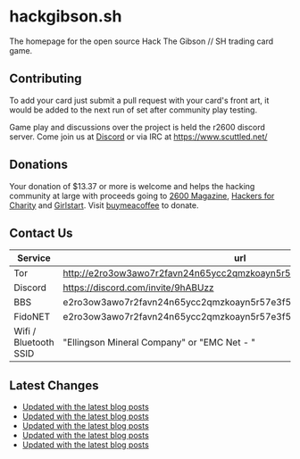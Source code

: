 # hackgibson.sh
The homepage for the open source Hack The Gibson // SH trading card game.


## Contributing

To add your card just submit a pull request with your card's front art, it would be added to the next run of set after community play testing.

Game play and discussions over the project is held the r2600 discord server. Come join us at [Discord](https://discord.com/invite/9hABUzz) or via IRC at https://www.scuttled.net/


## Donations

Your donation of $13.37 or more is welcome and helps the hacking community at large with proceeds going to [2600 Magazine](https://2600.com/), [Hackers for Charity](https://hackersforcharity.org) and [Girlstart](https://girlstart.org).  Visit [buymeacoffee](https://www.buymeacoffee.com/hackgibson.sh) to donate.


## Contact Us

Service | url
-|-
Tor | http://e2ro3ow3awo7r2favn24n65ycc2qmzkoayn5r57e3f56nvjwdcgg32ad.onion
Discord | https://discord.com/invite/9hABUzz
BBS | e2ro3ow3awo7r2favn24n65ycc2qmzkoayn5r57e3f56nvjwdcgg32ad.onion:23
FidoNET | e2ro3ow3awo7r2favn24n65ycc2qmzkoayn5r57e3f56nvjwdcgg32ad.onion:24554
Wifi / Bluetooth SSID | "Ellingson Mineral Company" or "EMC Net - <fidonet address>"

## Latest Changes
<!-- BLOG-POST-LIST:START -->
- [Updated with the latest blog posts](https://github.com/DFW2600/hackgibson.sh/commit/838e82ef8ffc81cb277bbbd3f34ca73f301b6462)
- [Updated with the latest blog posts](https://github.com/DFW2600/hackgibson.sh/commit/662bfc4a2b651660e8174562e8bb7e8bc2f41b9e)
- [Updated with the latest blog posts](https://github.com/DFW2600/hackgibson.sh/commit/496adb40de6547c0180d7d8d336462c838c839e2)
- [Updated with the latest blog posts](https://github.com/DFW2600/hackgibson.sh/commit/85e946c4e704a6e71bfc2cfc57cd4dd033a4bc4d)
- [Updated with the latest blog posts](https://github.com/DFW2600/hackgibson.sh/commit/959fd531d6e0903e236efab46026c1d84770a114)
<!-- BLOG-POST-LIST:END -->
